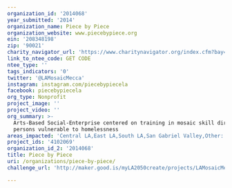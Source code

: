 ```yaml
---
organization_id: '2014068'
year_submitted: '2014'
organization_name: Piece by Piece
organization_website: www.piecebypiece.org
ein: '208348198'
zip: '90021'
charity_navigator_url: 'https://www.charitynavigator.org/index.cfm?bay=search.profile&ein=208348198'
link_to_ntee_code: GET CODE
ntee_type: ''
tags_indicators: '0'
twitter: '@LAMosaicMecca'
instagram: instagram.com/piecebypiecela
facebook: piecebypiecela
org_type: Nonprofit
project_image: ''
project_video: ''
org_summary: >-
  Arts-Based Social-Enterprise centered on training in mosaic skill directed to
  persons vulnerable to homelessness
areas_impacted: 'Central LA,East LA,South LA,San Gabriel Valley,Other:'
project_ids: '4102069'
organization_id_2: '2014068'
title: Piece by Piece
uri: /organizations/piece-by-piece/
challenge_url: 'http://maker.good.is/myLA2050create/projects/LAMosaicMecca.html'

---
```

